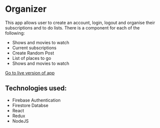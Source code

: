 # Organizer 
This app allows user to create an account, login, logout and organise their subscriptions and to do lists. There is a component for each of the following:

- Shows and movies to watch
- Current subscriptions
- Create Random Post
- List of places to go
- Shows and movies to watch

[Go to live version of app](https://delaine-organizer-app8.herokuapp.com/)

## Technologies used:
- Firebase Authentication
- Firestore Databse
- React
- Redux
- NodeJS
